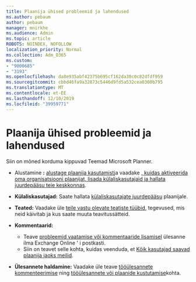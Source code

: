 ```yaml
---
title: Plaanija ühised probleemid ja lahendused
ms.author: pebaum
author: pebaum
manager: mnirkhe
ms.audience: Admin
ms.topic: article
ROBOTS: NOINDEX, NOFOLLOW
localization_priority: Normal
ms.collection: Adm_O365
ms.custom:
- "9000685"
- "3193"
ms.openlocfilehash: da8e935abf42375b695cf162da30c0c82dfdf959
ms.sourcegitcommit: cbbd46fa9a32873c5446d9fd5a532cea0300b795
ms.translationtype: MT
ms.contentlocale: et-EE
ms.lasthandoff: 12/10/2019
ms.locfileid: "39959771"
---
```

# <a name="planner-common-issues-and-resolutions"></a>Plaanija ühised probleemid ja lahendused

Siin on mõned korduma kippuvad Teemad Microsoft Planner.
 
- Alustamine **:** [alustage plaanija kasutamist](https://support.office.com/article/microsoft-planner-help-4a9a13c6-3adf-4a60-a6fc-15c0b15e16fc?ui=en-US&rs=en-US&ad=US)ja vaadake [, kuidas aktiveerida oma organisatsiooni plaanijat, lisada külaliskasutajaid ja hallata juurdepääsu teie keskkonnas](https://docs.microsoft.com/office365/planner/planner-for-admins).
 
- **Külaliskasutajad:** Saate hallata [külaliskasutajate juurdepääsu](https://support.office.com/article/guest-access-in-microsoft-planner-cc5d7f96-dced-4da4-ab62-08c72d9759c6?ui=en-US&rs=en-US&ad=US) plaanijale.
 
- **Teated:** Vaadake üle [teile vastu olevate teatiste tüübid](https://support.office.com/article/stay-on-top-of-tasks-and-plans-with-email-and-notifications-cce223d6-b0ae-43cf-a080-266e2414a859), tegevused, mis neid käivitab ja kus saate muuta teavitussätteid.
 
- **Kommentaarid:** 
   - Teave [probleemid vaatamise või kommentaaride lisamisel](https://docs.microsoft.com/office365/planner/planner-for-admins#can-people-in-my-organization-use-planner-if-they-dont-have-an-exchange-online-mailbox) ülesanne ilma Exchange Online ' i postkasti.
   - Siin on teavet selle kohta, kuidas veenduda, et [Kõik kasutajad saavad plaanija jaoks meilid](https://docs.microsoft.com/office365/planner/planner-for-admins#how-do-i-make-sure-all-my-users-can-get-emails-forplanner).

- **Ülesannete haldamine:** Vaadake üle teave [tööülesannete kommenteerimise](https://support.office.com/article/comment-on-tasks-in-microsoft-planner-fd4aedde-7785-4cd0-96ee-122fbc9140e1?ui=en-US&rs=en-US&ad=US) ning [tööülesannete või plaanide kustutamise](https://support.office.com/article/delete-a-task-or-plan-39e10e78-13f0-446d-94cd-9e562648497a)kohta.
